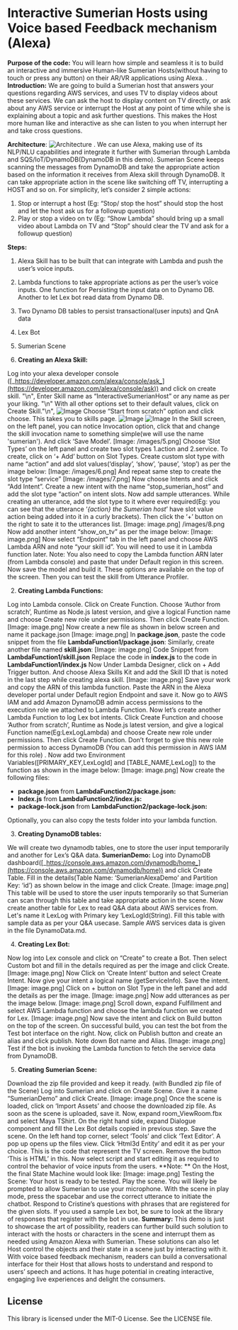# **Interactive Sumerian Hosts using Voice based Feedback mechanism (****Alexa****)**

**Purpose of the code:**
You will learn how simple and seamless it is to build an interactive and immersive Human-like Sumerian Hosts(without having to touch or press any button) on their AR/VR applications using Alexa. \.
**Introduction:**
We are going to build a Sumerian host that answers your questions regarding AWS services, and uses TV to display videos about these services.  We can ask the host to display content on TV directly, or ask about any AWS service or interrupt the Host at any point of time while she is explaining about a topic and ask further questions. This makes the Host more human like and interactive as she can listen to you when interrupt her and take cross questions.

**Architecture**:
![Architecture](images/1arch.png)
\.
We can use Alexa, making use of its NLP/NLU capabilities and integrate it further with Sumerian through Lambda and SQS/IoT/DynamoDB(DynamoDB in this demo).
Sumerian Scene keeps scanning the messages from DynamoDB and take the appropriate action based on the information it receives from Alexa skill through DynamoDB.
It can take appropriate action in the scene like switching off TV, interrupting a HOST and so on.
For simplicity, let’s consider 2 simple actions:

1. Stop or interrupt a host (Eg: “Stop/ stop the host” should stop the host and let the host ask us for a followup question)
2. Play or stop a video on tv (Eg: “Show Lambda” should bring up a small video about Lambda on TV and “Stop” should clear the TV and ask for a followup question)

**Steps:**

1. Alexa Skill has to be built that can integrate with Lambda and push the user’s voice inputs.
2. Lambda functions to take appropriate actions as per the user’s voice inputs. One function for Persisting the input data on to Dynamo DB. Another to let Lex bot read data from Dynamo DB.
3. Two Dynamo DB tables to persist transactional(user inputs) and QnA data
4. Lex Bot
5. Sumerian Scene


1. **Creating an Alexa Skill:**

Log into your alexa developer console ([_https://developer.amazon.com/alexa/console/ask_](https://developer.amazon.com/alexa/console/ask)) and click on create skill. "\n",
Enter Skill name as “InteractiveSumerianHost” or any name as per your liking. "\n"
With all other options set to their default values, click on Create Skill."\n",
![Image](images/2.png)
Choose “Start from scratch” option and click choose. This takes you to skills page.
![Image](images/3.png)
![Image](images/4.png)
In the Skill screen, on the left panel, you can notice Invocation option, click that and change the skill invocation name to something simple(we will use the name 'sumerian'). And click ‘Save Model’.
[Image: /images/5.png]
Choose ‘Slot Types’ on the left panel and create two slot types 1.action and 2.service.
To create, click on ‘+ Add’ button on Slot Types. Create custom slot type with name “action” and add slot values(‘display’, ‘show’, ‘pause’, ‘stop’) as per the image below:
[Image: /images/6.png]
And repeat same step to create the slot type “service”
[Image: /images/7.png]
Now choose Intents and click “Add Intent”.
Create a new intent with the name “stop_sumerian_host” and add the slot type “action” on intent slots.
Now add sample utterances. While creating an utterance, add the slot type to it where ever required(Eg: you can see that the utterance ‘*{action} the Sumerian host*’ have slot value action being added into it in a curly brackets).
Then click the ‘+’ button on the right to sate it to the utterances list.
[Image: image.png] /images/8.png
Now add another intent “show_on_tv” as per the image below:
[Image: image.png]
Now select “Endpoint” tab in the left panel and choose AWS Lambda ARN and note “your skill id”. You will need to use it in Lambda function later.
Note: You also need to copy the Lambda function ARN later (from Lambda console) and paste that under Default region in this screen.
Now save the model and build it. These options are available on the top of the screen. Then you can test the skill from Utterance Profiler.

2. **Creating Lambda Functions:**

Log into Lambda console. Click on Create Function. Choose ‘Author from scratch’, Runtime as Node.js latest version, and give a logical Function name and choose Create new role under permissions. Then click Create Function.
[Image: image.png]
Now create a new file as shown in below screen and name it package.json
[Image: image.png]
In **package.json**, paste the code snippet from the file **LambdaFunction1/package.json**:
Similarly, create another file named **skill.json**:
[Image: image.png]
Code Snippet from **LambdaFunction1/skill.json**
Replace the code in **index.js** to the code in **LambdaFunction1/index.js**
Now Under Lambda Designer, click on + Add Trigger button. And choose Alexa Skills Kit and add the Skill ID that is noted in the last step while creating alexa skill.
[Image: image.png]
Save your work and copy the ARN of this lambda function. Paste the ARN in the Alexa developer portal under Default region Endpoint and save it.
Now go to AWS IAM and add Amazon DynamoDB admin access permissions to the execution role we attached to Lambda Function.
Now let’s create another Lambda Function to log Lex bot intents.
Click Create Function and choose ‘Author from scratch’, Runtime as Node.js latest version, and give a logical Function name(Eg:LexLogLambda) and choose Create new role under permissions. Then click Create Function. Don’t forget to give this new role permission to access DynamoDB (You can add this permission in AWS IAM for this role) .
Now add two Environment Variables([PRIMARY_KEY,LexLogId] and [TABLE_NAME,LexLog]) to the function as shown in the image below:
[Image: image.png]
Now create the following files:

* **package.json** from **LambdaFunction2/package.json:**
* **Index.js** from **LambdaFunction2/index.js:**
* **package-lock.json** from **LambdaFunction2/package-lock.json:**

Optionally, you can also copy the tests folder into your lambda function.

3. **Creating DynamoDB tables:**

We will create two dynamodb tables, one to store the user input temporarily and another for Lex’s Q&A data.
**SumerianDemo:**
Log into DynamoDB dashboard([_https://console.aws.amazon.com/dynamodb/home_](https://console.aws.amazon.com/dynamodb/home)) and click Create Table. Fill in the details(Table Name: ‘SumerianAlexaDemo’ and Partition Key: ‘id’) as shown below in the image and click Create.
[Image: image.png]
This table will be used to store the user inputs temporarily so that Sumerian can scan through this table and take appropriate action in the scene.
Now create another table for Lex to read Q&A data about AWS services from. Let's name it LexLog with Primary key ‘LexLogId(String).
Fill this table with sample data as per your Q&A usecase. Sample AWS services data is given in the file DynamoData.md.

4. **Creating Lex Bot:**

Now log into Lex console and click on “Create” to create a Bot. Then select Custom bot and fill in the details required as per the image and click Create.
[Image: image.png]
Now Click on ‘Create Intent’ button and select Create Intent. Now give your intent a logical name (getServiceInfo). Save the intent.
[Image: image.png]
Click on + button on Slot Type in the left panel and add the details as per the image.
[Image: image.png]
Now add utterances as per the image below.
[Image: image.png]
Scroll down, expand Fulfillment and select AWS Lambda function and choose the lambda function we created for Lex.
[Image: image.png]
Now save the intent and click on Build button on the top of the screen. On successful build, you can test the bot from the Test bot interface on the right.
Now, click on Publish button and create an alias and click publish. Note down Bot name and Alias.
[Image: image.png]
Test if the bot is invoking the Lambda function to fetch the service data from DynamoDB.

5. **Creating Sumerian Scene:**

Download the zip file provided and keep it ready. (with Bundled zip file of the Scene)
Log into Sumerian and click on Create Scene. Give it a name “SumerianDemo” and click Create.
[Image: image.png]
Once the scene is loaded, click on ‘Import Assets’ and choose the downloaded zip file. As soon as the scene is uploaded, save it.
Now, expand room_ViewRoom.fbx and select Maya TShirt. On the right hand side, expand Dialogue component and fill the Lex Bot details copied in previous step. Save the scene.
On the left hand top corner, select ‘Tools’ and click ‘Text Editor’. A pop up opens up the files view. Click ‘Html3d Entity’ and edit it as per your choice. This is the code that represent the TV screen. Remove the button ‘This is HTML’ in this.
Now select script and start editing it as required to control the behavior of voice inputs from the users.
**Note: **
On the Host, the final State Machine would look like:
[Image: image.png]
Testing the Scene:
Your host is ready to be tested. Play the scene. You will likely be prompted to allow Sumerian to use your microphone. With the scene in play mode, press the spacebar and use the correct utterance to initiate the chatbot. Respond to Cristine’s questions with phrases that are registered for the given slots. If you used a sample Lex bot, be sure to look at the library of responses that register with the bot in use.
**Summary:**
This demo is just to showcase the art of possibility, readers can further build such solution to interact with the hosts or characters in the scene and interrupt them as needed using Amazon Alexa with Sumerian. These solutions can also let Host control the objects and their state in a scene just by interacting with it.
With voice based feedback mechanism, readers can build a conversational interface for their Host that allows hosts to understand and respond to users’ speech and actions. It has huge potential in creating interactive, engaging live experiences and delight the consumers.


## License

This library is licensed under the MIT-0 License. See the LICENSE file.

